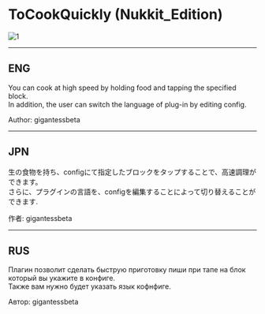 # ToCookQuickly (Nukkit_Edition)
![1](https://pp.vk.me/c637419/v637419272/282ac/PeJz5uazl8w.jpg)
***
## ENG
You can cook at high speed by holding food and tapping the specified block.<br>
In addition, the user can switch the language of plug-in by editing config.<br>

Author: gigantessbeta
***
## JPN
生の食物を持ち、configにて指定したブロックをタップすることで、高速調理ができます。<br>
さらに、プラグインの言語を、configを編集することによって切り替えることができます.<br>

作者: gigantessbeta
***
## RUS
Плагин позволит сделать быструю приготовку пиши при тапе на блок который вы укажите в конфиге. <br>
Также вам нужно будет указать язык кофнфиге. 

Автор: gigantessbeta
